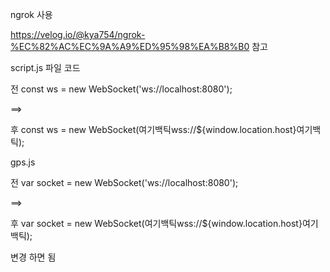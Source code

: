 ngrok 사용

https://velog.io/@kya754/ngrok-%EC%82%AC%EC%9A%A9%ED%95%98%EA%B8%B0 참고

script.js 파일 코드

전 const ws = new WebSocket('ws://localhost:8080');

==>

후 const ws = new WebSocket(여기백틱wss://${window.location.host}여기백틱);

gps.js  

전 var socket = new WebSocket('ws://localhost:8080');

==>

후 var socket = new WebSocket(여기백틱wss://${window.location.host}여기백틱);

변경 하면 됨
